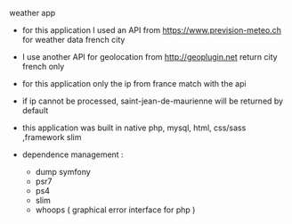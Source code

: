 weather app

- for this application I used an API from https://www.prevision-meteo.ch for weather data french city

- I use another API for geolocation from http://geoplugin.net return city french only

- for this application only the ip from france match with the api

- if ip cannot be processed, saint-jean-de-maurienne will be returned by default

- this application was built in native php, mysql, html, css/sass ,framework slim

- dependence management :
    - dump symfony
    - psr7
    - ps4
    - slim
    - whoops ( graphical error interface for php )
